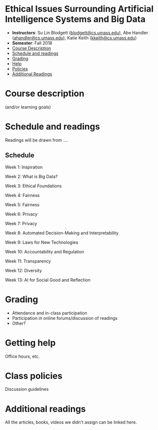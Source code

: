 Ethical Issues Surrounding Artificial Intelligence Systems and Big Data
==========

- **Instructors**: Su Lin Blodgett (blodgett@cs.umass.edu), Abe Handler (ahandler@cs.umass.edu), Katie Keith (kkeith@cs.umass.edu)
- **Semester**: Fall 2018
- [Course Description](#description)
- [Schedule and readings](#schedule)
- [Grading](#grading)
- [Help](#help)
- [Policies](#policies)
- [Additional Readings](#additional)

# Course description
<a name="description"/>

(and/or learning goals)

# Schedule and readings
<a name="readings"/>

Readings will be drawn from ....

## Schedule

Week 1: Inspiration

Week 2: What is Big Data?

Week 3: Ethical Foundations

Week 4: Fairness

Week 5: Fairness

Week 6: Privacy

Week 7: Privacy

Week 8: Automated Decision-Making and Interpretability

Week 9: Laws for New Technologies

Week 10: Accountability and Regulation

Week 11: Transparency

Week 12: Diversity

Week 13: AI for Social Good and Reflection

# Grading
<a name="grading"/>

- Attendance and in-class participation
- Participation in online forums/discussion of readings
- Other?

# Getting help
<a name="help"/>

Office hours, etc.

# Class policies
<a name="policies"/>

Discussion guidelines

# Additional readings
<a name="additional"/>

All the articles, books, videos we didn't assign can be linked here.